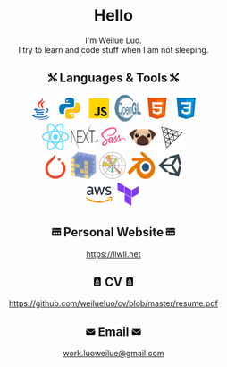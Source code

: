<h1 align="center">
  Hello	
</h1>

<div align="center">
  <span>
     I'm Weilue Luo.<br/>
    I try to learn and code stuff when I am not sleeping.
  </span>
</div>

<!-- 
<div align="center">
  <img align="center" src="https://github-readme-streak-stats.herokuapp.com/?user=redcxx&hide_border=true&theme=tokyonight_duo" alt="mystreak"/>
</div>
-->

<!-- <div align="center">
  <img align="center" src="https://github-readme-stats.vercel.app/api?username=weilluo&show_icons=true&include_all_commits=true&count_private=true&hide_border=true&hide_title=true&line_height=30" />
</div> -->

<!-- <div align="center">
  <img align="center" src="https://activity-graph.herokuapp.com/graph?username=redcxx&theme=minimal&hide_border=true&area=true&hide_title=true&bg_color=white"/>
</div> -->

  
  
<!-- <h1 align="center">
  About Me
</h1> -->

<p align="center">
<!--   <img align="center" src="https://readme-typing-svg.herokuapp.com?size=25&duration=3000&color=000000&center=true&vCenter=true&multiline=true&width=600&height=60&lines=Coder%2C+Learner%2C+Reader" /><br /> -->
<!--   Resume<br /> -->
 
</p>

<h2 align="center">
  <img src="icons/support.png" width=16 height=16>
    Languages & Tools
  <img src="icons/support.png" width=16 height=16>
</h2>

<div align="center">
  <!-- https://icons8.com/icons -->
  <a href="https://www.java.com/en/"><img src="icons/icons8-java.svg" width=48 height=48></a>
  <a href="https://www.python.org/"><img src="icons/icons8-python.svg" width=48 height=48></a>
  <a href="https://www.javascript.com/"><img src="icons/icons8-javascript.svg" width=48 height=48></a>
  <a href="https://www.khronos.org/opengl/wiki/Core_Language_(GLSL)"><img src="icons/Opengl-logo.svg" width=48 height=48></a>
  <a href="https://developer.mozilla.org/en-US/docs/Glossary/HTML5"><img src="icons/icons8-html-5.svg" width=48 height=48></a>
  <a href="https://developer.mozilla.org/en-US/docs/Web/CSS"><img src="icons/icons8-css3.svg" width=48 height=48></a>
</div>

<div align="center">
  <a href="https://reactjs.org/"><img src="icons/React-icon.svg" width=48 height=48></a>
  <a href="https://nextjs.org/"><img src="icons/nextjs.svg" width=48 height=48></a>
  <a href="https://sass-lang.com/"><img src="icons/icons8-sass.svg" width=48 height=48></a>
  <a href="https://github.com/pugjs/pug"><img src="icons/pug-final-logo-_-colour-128.svg" width=48 height=48></a>
  <a href="https://threejs.org/"><img src="icons/threejs.svg" width=48 height=48></a>
</div>

<div align="center">
  <a href="https://pytorch.org/"><img src="icons/pytorch-icon.svg" width=44 height=44></a>
  <a href="https://numpy.org/"><img src="icons/numpy-icon.svg" width=48 height=48></a>
  <a href="https://matplotlib.org/"><img src="icons/Matplotlib_icon.svg" width=48 height=48></a>
  <a href="https://www.blender.org/"><img src="icons/blender.svg" width=48 height=48></a>
  <a href="https://unity.com/"><img src="icons/icons8-unity.svg" width=48 height=48></a>
</div>

<div align="center">
  <a href="https://aws.amazon.com/"><img src="icons/icons8-amazon-web-services.svg" width=48 height=48></a>
  <a href="https://www.terraform.io/"><img src="icons/terraform.svg" width=48 height=48></a>
</div>

<!-- <div align="center">
  <img align="center" src="https://github-readme-stats.vercel.app/api/top-langs/?username=redcxx&layout=compact&langs_count=12&theme=swift" />
</div> -->

<h2 align="center">
  <img src="icons/browser.png" width=16 height=16> 
  Personal Website
  <img src="icons/browser.png" width=16 height=16>
</h2>
<div align=center>
  <a href="https://llwll.net">
    https://llwll.net
  </a>
</div>

<h2 align="center">
  <img src="icons/cv.png" width=16 height=16>
  CV
  <img src="icons/cv.png" width=16 height=16>
</h2>
<div align=center>
  <a href="https://github.com/weilueluo/cv/blob/master/resume.pdf">
     https://github.com/weilueluo/cv/blob/master/resume.pdf
  </a>
</div>

<h2 align="center">
  <img src="icons/envelope-solid.svg" width=16 height=16> 
  Email
  <img src="icons/envelope-solid.svg" width=16 height=16>
</h2>
<div align=center>
  <a href="mailto:work.luoweilue@gmail.com">
     work.luoweilue@gmail.com
  </a>
</div>


